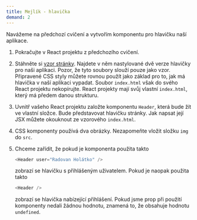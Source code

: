 ```yaml
---
title: Mejlík - hlavička
demand: 2
---
```


Navážeme na předchozí cvičení a vytvořím komponentu pro hlavičku naší aplikace.

1. Pokračujte v React projektu z předchozího cvičení.
1. Stáhněte si [vzor stránky](assets/mejlik-hlavicka-zadani.zip). Najdete v něm nastylované dvě verze hlavičky pro naši aplikaci. Pozor, že tyto soubory slouží pouze jako vzor. Připravené CSS styly můžete rovnou použít jako základ pro to, jak má hlavička v naší aplikaci vypadat. Soubor `index.html` však do svého React projektu nekopírujte. React projekty mají svůj vlastní `index.html`, který má předem danou strukturu.
1. Uvnitř vašeho React projektu založte komponentu `Header`, která bude žít ve vlastní složce. Bude představovat hlavičku stránky. Jak napsat její JSX můžete okouknout ze vzorového `index.html`.
1. CSS komponenty používá dva obrázky. Nezapomeňte vložit složku `img` do `src`.
1. Chceme zařídit, že pokud je komponenta použita takto

   ```js
   <Header user="Radovan Holátko" />
   ```

   zobrazí se hlavičku s přihlášeným uživatelem. Pokud je naopak použita takto

   ```js
   <Header />
   ```

   zobrazí se hlavička nabízející přihlášení. Pokud jsme prop při použití komponenty nedali žádnou hodnotu, znamená to, že obsahuje hodnotu `undefined`.

